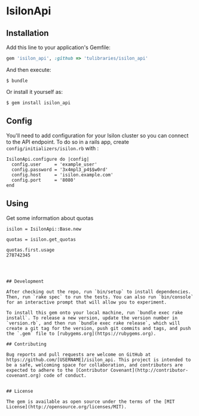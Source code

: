 # IsilonApi

## Installation

Add this line to your application's Gemfile:

```ruby
gem 'isilon_api', :github => 'tulibraries/isilon_api'
```

And then execute:

    $ bundle

Or install it yourself as:

    $ gem install isilon_api

## Config

You'll need to add configuration for your Isilon cluster so you can connect to the API endpoint. To do 
so in a rails app, create `config/initializers/isilon.rb` with :

```
IsilonApi.configure do |config|
  config.user     = 'example_user'
  config.password = '3x4mpl3_p4$$w0rd'
  config.host     = 'isilon.example.com'
  config.port     = '8080'
end
```
 
## Using

Get some information about quotas

```
isilon = IsilonApi::Base.new

quotas = isilon.get_quotas

quotas.first.usage
278742345




## Development

After checking out the repo, run `bin/setup` to install dependencies. Then, run `rake spec` to run the tests. You can also run `bin/console` for an interactive prompt that will allow you to experiment.

To install this gem onto your local machine, run `bundle exec rake install`. To release a new version, update the version number in `version.rb`, and then run `bundle exec rake release`, which will create a git tag for the version, push git commits and tags, and push the `.gem` file to [rubygems.org](https://rubygems.org).

## Contributing

Bug reports and pull requests are welcome on GitHub at https://github.com/[USERNAME]/isilon_api. This project is intended to be a safe, welcoming space for collaboration, and contributors are expected to adhere to the [Contributor Covenant](http://contributor-covenant.org) code of conduct.


## License

The gem is available as open source under the terms of the [MIT License](http://opensource.org/licenses/MIT).
